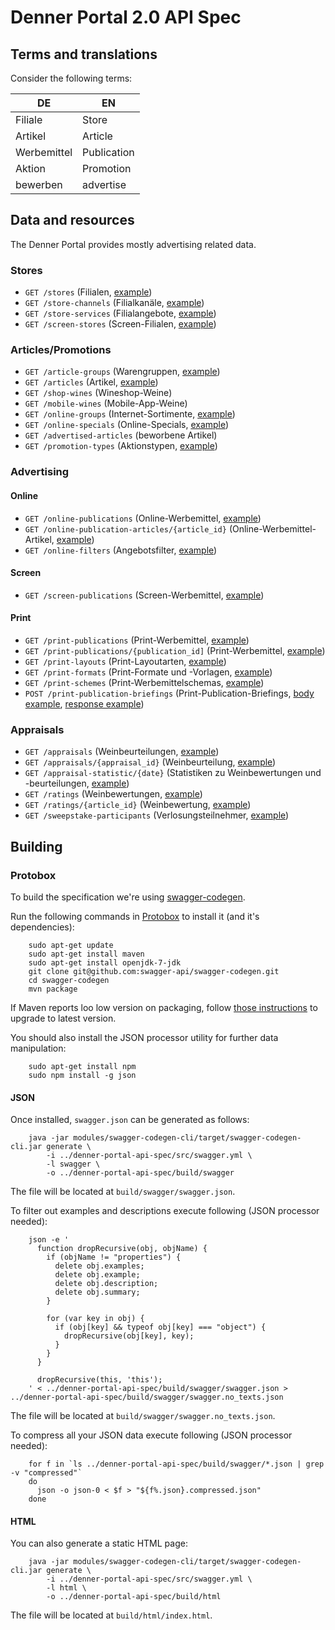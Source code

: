 # Denner Portal 2.0 API Spec

## Terms and translations
Consider the following terms:

| DE          | EN          |
|-------------|-------------|
| Filiale     | Store       |
| Artikel     | Article     |
| Werbemittel | Publication |
| Aktion      | Promotion   |
| bewerben    | advertise   |

## Data and resources
The Denner Portal provides mostly advertising related data.

### Stores

* `GET /stores` (Filialen, [example](examples/stores.json))
* `GET /store-channels` (Filialkanäle, [example](examples/store-channels.json))
* `GET /store-services` (Filialangebote, [example](examples/store-services.json))
* `GET /screen-stores` (Screen-Filialen, [example](examples/screen-stores.json))

### Articles/Promotions

* `GET /article-groups` (Warengruppen, [example](examples/article-groups.json))
* `GET /articles` (Artikel, [example](examples/articles.json))
* `GET /shop-wines` (Wineshop-Weine)
* `GET /mobile-wines` (Mobile-App-Weine)
* `GET /online-groups` (Internet-Sortimente, [example](examples/online-groups.json))
* `GET /online-specials` (Online-Specials, [example](examples/online-specials.json))
* `GET /advertised-articles` (beworbene Artikel)
* `GET /promotion-types` (Aktionstypen, [example](examples/promotion-types.json))

### Advertising

#### Online
* `GET /online-publications` (Online-Werbemittel, [example](examples/online-publications.json))
* `GET /online-publication-articles/{article_id}` (Online-Werbemittel-Artikel, [example](examples/online-publication-article.json))
* `GET /online-filters` (Angebotsfilter, [example](examples/online-filters.json))

#### Screen
* `GET /screen-publications` (Screen-Werbemittel, [example](examples/screen-publications.json))

#### Print
* `GET /print-publications` (Print-Werbemittel, [example](examples/print-publications.json))
* `GET /print-publications/{publication_id]` (Print-Werbemittel, [example](examples/print-publication.json))
* `GET /print-layouts` (Print-Layoutarten, [example](examples/print-layouts.json))
* `GET /print-formats` (Print-Formate und -Vorlagen, [example](examples/print-formats.json))
* `GET /print-schemes` (Print-Werbemittelschemas, [example](examples/print-schemes.json))
* `POST /print-publication-briefings` (Print-Publication-Briefings, [body example](examples/print-publication-briefing.post.json), [response example](examples/print-publication-briefing.json))

### Appraisals
* `GET /appraisals` (Weinbeurteilungen, [example](examples/appraisals.json))
* `GET /appraisals/{appraisal_id}` (Weinbeurteilung, [example](examples/appraisal.json))
* `GET /appraisal-statistic/{date}` (Statistiken zu Weinbewertungen und -beurteilungen, [example](examples/appraisal-statistic.json))
* `GET /ratings` (Weinbewertungen, [example](examples/ratings.json))
* `GET /ratings/{article_id}` (Weinbewertung, [example](examples/rating.json))
* `GET /sweepstake-participants` (Verlosungsteilnehmer, [example](examples/sweepstake-participants.json))

## Building

### Protobox
To build the specification we're using [swagger-codegen](https://github.com/swagger-api/swagger-codegen).

Run the following commands in [Protobox](https://bitbucket.org/detailnet/protobox) to install it (and it's dependencies):

        sudo apt-get update
        sudo apt-get install maven
        sudo apt-get install openjdk-7-jdk
        git clone git@github.com:swagger-api/swagger-codegen.git
        cd swagger-codegen
        mvn package
        
If Maven reports loo low version on packaging, follow [those instructions](https://linuxize.com/post/how-to-install-apache-maven-on-debian-9/) to upgrade to latest version.        
        
You should also install the JSON processor utility for further data manipulation:
        
        sudo apt-get install npm
        sudo npm install -g json
  

#### JSON
Once installed, `swagger.json` can be generated as follows:

        java -jar modules/swagger-codegen-cli/target/swagger-codegen-cli.jar generate \
            -i ../denner-portal-api-spec/src/swagger.yml \
            -l swagger \
            -o ../denner-portal-api-spec/build/swagger
        
The file will be located at `build/swagger/swagger.json`.

To filter out examples and descriptions execute following (JSON processor needed):
 
        json -e '
          function dropRecursive(obj, objName) {
            if (objName != "properties") {
              delete obj.examples;
              delete obj.example;
              delete obj.description;
              delete obj.summary;
            }
            
            for (var key in obj) {
              if (obj[key] && typeof obj[key] === "object") { 
                dropRecursive(obj[key], key);
              }
            }
          }
          
          dropRecursive(this, 'this');
        ' < ../denner-portal-api-spec/build/swagger/swagger.json > ../denner-portal-api-spec/build/swagger/swagger.no_texts.json

The file will be located at `build/swagger/swagger.no_texts.json`.

To compress all your JSON data execute following (JSON processor needed):

        for f in `ls ../denner-portal-api-spec/build/swagger/*.json | grep -v "compressed"`
        do 
          json -o json-0 < $f > "${f%.json}.compressed.json"
        done

#### HTML
You can also generate a static HTML page:

        java -jar modules/swagger-codegen-cli/target/swagger-codegen-cli.jar generate \
            -i ../denner-portal-api-spec/src/swagger.yml \
            -l html \
            -o ../denner-portal-api-spec/build/html
            
The file will be located at `build/html/index.html`.
